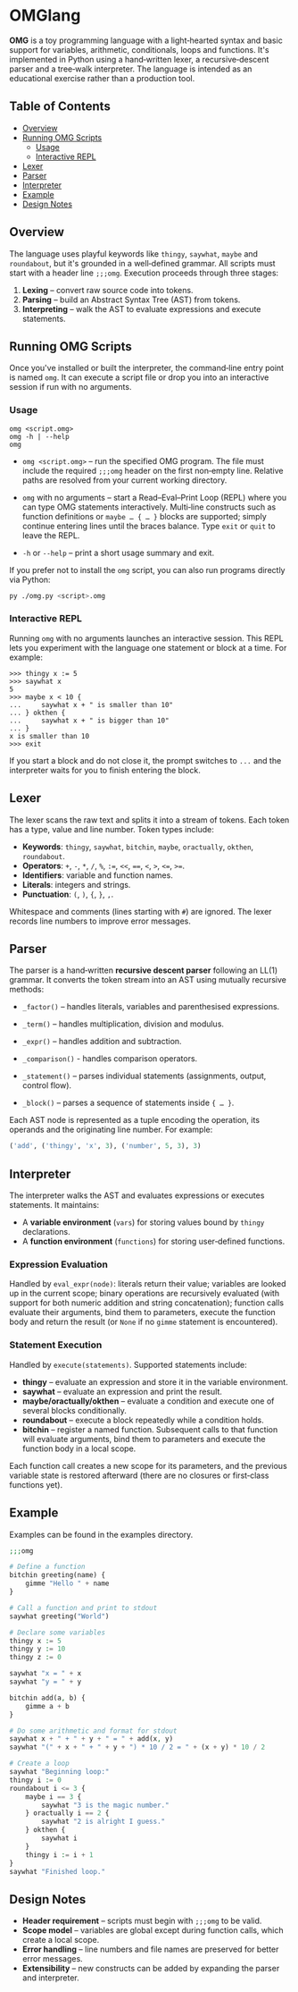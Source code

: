 # OMGlang

**OMG** is a toy programming language with a light‑hearted syntax and basic support for variables, arithmetic, conditionals, loops and functions. It's implemented in Python using a hand‑written lexer, a recursive‑descent parser and a tree‑walk interpreter. The language is intended as an educational exercise rather than a production tool.

## Table of Contents

* [Overview](#overview)
* [Running OMG Scripts](#running-omg-scripts)
  * [Usage](#usage)
  * [Interactive REPL](#interactive-repl)
* [Lexer](#lexer)
* [Parser](#parser)
* [Interpreter](#interpreter)
* [Example](#example)
* [Design Notes](#design-notes)

## Overview

The language uses playful keywords like `thingy`, `saywhat`, `maybe` and `roundabout`, but it's grounded in a well‑defined grammar. All scripts must start with a header line `;;;omg`. Execution proceeds through three stages:

1. **Lexing** – convert raw source code into tokens.
2. **Parsing** – build an Abstract Syntax Tree (AST) from tokens.
3. **Interpreting** – walk the AST to evaluate expressions and execute statements.

## Running OMG Scripts

Once you've installed or built the interpreter, the command‑line entry point is named `omg`. It can execute a script file or drop you into an interactive session if run with no arguments.

### Usage

```
omg <script.omg>
omg -h | --help
omg
```

* `omg <script.omg>` – run the specified OMG program. The file must include the required `;;;omg` header on the first non‑empty line. Relative paths are resolved from your current working directory.

* `omg` with no arguments – start a Read–Eval–Print Loop (REPL) where you can type OMG statements interactively. Multi‑line constructs such as function definitions or `maybe … { … }` blocks are supported; simply continue entering lines until the braces balance. Type `exit` or `quit` to leave the REPL.

* `-h` or `--help` – print a short usage summary and exit.

If you prefer not to install the `omg` script, you can also run programs directly via Python:

```sh
py ./omg.py <script>.omg
```

### Interactive REPL

Running `omg` with no arguments launches an interactive session. This REPL lets you experiment with the language one statement or block at a time. For example:

```plaintext
>>> thingy x := 5
>>> saywhat x
5
>>> maybe x < 10 {
...     saywhat x + " is smaller than 10"
... } okthen {
...     saywhat x + " is bigger than 10"
... }
x is smaller than 10
>>> exit
```

If you start a block and do not close it, the prompt switches to `...` and the interpreter waits for you to finish entering the block.

## Lexer

The lexer scans the raw text and splits it into a stream of tokens. Each token has a type, value and line number. Token types include:

* **Keywords**: `thingy`, `saywhat`, `bitchin`, `maybe`, `oractually`, `okthen`, `roundabout`.
* **Operators**: `+`, `-`, `*`, `/`, `%`, `:=`, `<<`, `==`, `<`, `>`, `<=`, `>=`.
* **Identifiers**: variable and function names.
* **Literals**: integers and strings.
* **Punctuation**: `(`, `)`, `{`, `}`, `,`.

Whitespace and comments (lines starting with `#`) are ignored. The lexer records line numbers to improve error messages.

## Parser

The parser is a hand‑written **recursive descent parser** following an LL(1) grammar. It converts the token stream into an AST using mutually recursive methods:

* `_factor()` – handles literals, variables and parenthesised expressions.

* `_term()` – handles multiplication, division and modulus.

* `_expr()` – handles addition and subtraction.

* `_comparison()` - handles comparison operators.

* `_statement()` – parses individual statements (assignments, output, control flow).

* `_block()` – parses a sequence of statements inside `{ … }`.

Each AST node is represented as a tuple encoding the operation, its operands and the originating line number. For example:

```python
('add', ('thingy', 'x', 3), ('number', 5, 3), 3)
```

## Interpreter

The interpreter walks the AST and evaluates expressions or executes statements. It maintains:

* A **variable environment** (`vars`) for storing values bound by `thingy` declarations.
* A **function environment** (`functions`) for storing user‑defined functions.

### Expression Evaluation

Handled by `eval_expr(node)`: literals return their value; variables are looked up in the current scope; binary operations are recursively evaluated (with support for both numeric addition and string concatenation); function calls evaluate their arguments, bind them to parameters, execute the function body and return the result (or `None` if no `gimme` statement is encountered).

### Statement Execution

Handled by `execute(statements)`. Supported statements include:

* **thingy** – evaluate an expression and store it in the variable environment.
* **saywhat** – evaluate an expression and print the result.
* **maybe/oractually/okthen** – evaluate a condition and execute one of several blocks conditionally.
* **roundabout** – execute a block repeatedly while a condition holds.
* **bitchin** – register a named function. Subsequent calls to that function will evaluate arguments, bind them to parameters and execute the function body in a local scope.

Each function call creates a new scope for its parameters, and the previous variable state is restored afterward (there are no closures or first‑class functions yet).

## Example

Examples can be found in the examples directory.

```php
;;;omg

# Define a function
bitchin greeting(name) {
    gimme "Hello " + name
}

# Call a function and print to stdout
saywhat greeting("World")

# Declare some variables
thingy x := 5
thingy y := 10
thingy z := 0

saywhat "x = " + x
saywhat "y = " + y

bitchin add(a, b) {
    gimme a + b
}

# Do some arithmetic and format for stdout
saywhat x + " + " + y + " = " + add(x, y)
saywhat "(" + x + " + " + y + ") * 10 / 2 = " + (x + y) * 10 / 2

# Create a loop
saywhat "Beginning loop:"
thingy i := 0
roundabout i <= 3 {
    maybe i == 3 {
        saywhat "3 is the magic number."
    } oractually i == 2 {
        saywhat "2 is alright I guess."
    } okthen {
        saywhat i
    }
    thingy i := i + 1
}
saywhat "Finished loop."
```

## Design Notes

* **Header requirement** – scripts must begin with `;;;omg` to be valid.
* **Scope model** – variables are global except during function calls, which create a local scope.
* **Error handling** – line numbers and file names are preserved for better error messages.
* **Extensibility** – new constructs can be added by expanding the parser and interpreter.

